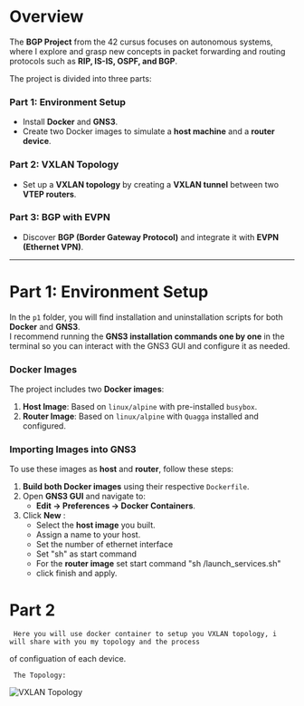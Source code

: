 # Overview
The **BGP Project** from the 42 cursus focuses on autonomous systems, where I explore and grasp new concepts in packet forwarding and routing protocols such as **RIP, IS-IS, OSPF, and BGP**.  

The project is divided into three parts:  

### Part 1: Environment Setup  
- Install **Docker** and **GNS3**.  
- Create two Docker images to simulate a **host machine** and a **router device**.  

### Part 2: VXLAN Topology  
- Set up a **VXLAN topology** by creating a **VXLAN tunnel** between two **VTEP routers**.  

### Part 3: BGP with EVPN  
- Discover **BGP (Border Gateway Protocol)** and integrate it with **EVPN (Ethernet VPN)**.  

---

# Part 1: Environment Setup  
In the `p1` folder, you will find installation and uninstallation scripts for both **Docker** and **GNS3**.  
I recommend running the **GNS3 installation commands one by one** in the terminal so you can interact with the GNS3 GUI and configure it as needed.  

### Docker Images  
The project includes two **Docker images**:  
1. **Host Image**: Based on `linux/alpine` with pre-installed `busybox`.  
2. **Router Image**: Based on `linux/alpine` with `Quagga` installed and configured.  

### Importing Images into GNS3  
To use these images as **host** and **router**, follow these steps:  

1. **Build both Docker images** using their respective `Dockerfile`.  
2. Open **GNS3 GUI** and navigate to:  
   - **Edit → Preferences → Docker Containers**.  
3. Click **New** :  
   - Select the **host image** you built.  
   - Assign a name to your host.  
   - Set the number of ethernet interface
   - Set "sh" as start command
   - For the **router image** set start command "sh /launch_services.sh"
   - click finish and apply.

# Part 2

     Here you will use docker container to setup you VXLAN topology, i will share with you my topology and the process
  of configuation of each device.
  
     The Topology:
   ![VXLAN Topology](topology.png)
